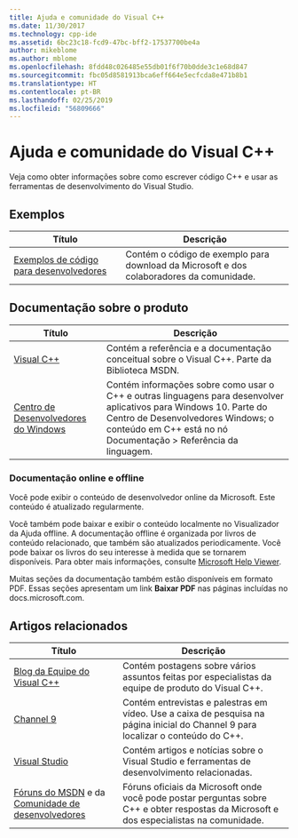 ```yaml
---
title: Ajuda e comunidade do Visual C++
ms.date: 11/30/2017
ms.technology: cpp-ide
ms.assetid: 6bc23c18-fcd9-47bc-bff2-17537700be4a
author: mikeblome
ms.author: mblome
ms.openlocfilehash: 8fdd48c026485e55db01f6f70b0dde3c1e68d847
ms.sourcegitcommit: fbc05d8581913bca6eff664e5ecfcda8e471b8b1
ms.translationtype: HT
ms.contentlocale: pt-BR
ms.lasthandoff: 02/25/2019
ms.locfileid: "56809666"
---
```

# <a name="visual-c-help-and-community"></a>Ajuda e comunidade do Visual C++

Veja como obter informações sobre como escrever código C++ e usar as ferramentas de desenvolvimento do Visual Studio.

## <a name="samples"></a>Exemplos

|Título|Descrição|
|-----------|-----------------|
|[Exemplos de código para desenvolvedores](https://code.msdn.microsoft.com/)|Contém o código de exemplo para download da Microsoft e dos colaboradores da comunidade.|

## <a name="product-documentation"></a>Documentação sobre o produto

|Título|Descrição|
|-----------|-----------------|
|[Visual C++](visual-cpp-in-visual-studio.md)|Contém a referência e a documentação conceitual sobre o Visual C++. Parte da Biblioteca MSDN.|
|[Centro de Desenvolvedores do Windows](https://developer.microsoft.com/windows/)|Contém informações sobre como usar o C++ e outras linguagens para desenvolver aplicativos para Windows 10. Parte do Centro de Desenvolvedores Windows; o conteúdo em C++ está no nó Documentação > Referência da linguagem.|

### <a name="online-and-offline-documentation"></a>Documentação online e offline

Você pode exibir o conteúdo de desenvolvedor online da Microsoft. Este conteúdo é atualizado regularmente.

Você também pode baixar e exibir o conteúdo localmente no Visualizador da Ajuda offline. A documentação offline é organizada por livros de conteúdo relacionado, que também são atualizados periodicamente. Você pode baixar os livros do seu interesse à medida que se tornarem disponíveis. Para obter mais informações, consulte [Microsoft Help Viewer](/visualstudio/ide/microsoft-help-viewer).

Muitas seções da documentação também estão disponíveis em formato PDF. Essas seções apresentam um link **Baixar PDF** nas páginas incluídas no docs.microsoft.com.

## <a name="related-articles"></a>Artigos relacionados

|Título|Descrição|
|-----------|-----------------|
|[Blog da Equipe do Visual C++](https://blogs.msdn.microsoft.com/vcblog/)|Contém postagens sobre vários assuntos feitas por especialistas da equipe de produto do Visual C++.|
|[Channel 9](https://channel9.msdn.com/)|Contém entrevistas e palestras em vídeo. Use a caixa de pesquisa na página inicial do Channel 9 para localizar o conteúdo do C++.|
|[Visual Studio](https://visualstudio.microsoft.com/)|Contém artigos e notícias sobre o Visual Studio e ferramentas de desenvolvimento relacionadas.|
|[Fóruns do MSDN](https://social.msdn.microsoft.com/Forums/home?category=visualc) e da [Comunidade de desenvolvedores](https://developercommunity.visualstudio.com)|Fóruns oficiais da Microsoft onde você pode postar perguntas sobre C++ e obter respostas da Microsoft e dos especialistas na comunidade.|
